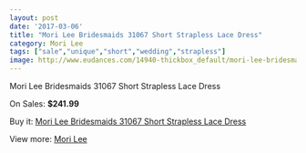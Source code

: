 ```yaml
---
layout: post
date: '2017-03-06'
title: "Mori Lee Bridesmaids 31067 Short Strapless Lace Dress"
category: Mori Lee
tags: ["sale","unique","short","wedding","strapless"]
image: http://www.eudances.com/14940-thickbox_default/mori-lee-bridesmaids-31067-short-strapless-lace-dress.jpg
---
```

Mori Lee Bridesmaids 31067 Short Strapless Lace Dress

On Sales: **$241.99**
<a href="https://www.eudances.com/en/mori-lee/4443-mori-lee-bridesmaids-31067-short-strapless-lace-dress.html"><amp-img layout="responsive" width="600" height="600" src="//www.eudances.com/14940-thickbox_default/mori-lee-bridesmaids-31067-short-strapless-lace-dress.jpg" alt="Mori Lee Bridesmaids 31067 Short Strapless Lace Dress 0" /></a>
<a href="https://www.eudances.com/en/mori-lee/4443-mori-lee-bridesmaids-31067-short-strapless-lace-dress.html"><amp-img layout="responsive" width="600" height="600" src="//www.eudances.com/14944-thickbox_default/mori-lee-bridesmaids-31067-short-strapless-lace-dress.jpg" alt="Mori Lee Bridesmaids 31067 Short Strapless Lace Dress 1" /></a>
<a href="https://www.eudances.com/en/mori-lee/4443-mori-lee-bridesmaids-31067-short-strapless-lace-dress.html"><amp-img layout="responsive" width="600" height="600" src="//www.eudances.com/14943-thickbox_default/mori-lee-bridesmaids-31067-short-strapless-lace-dress.jpg" alt="Mori Lee Bridesmaids 31067 Short Strapless Lace Dress 2" /></a>
<a href="https://www.eudances.com/en/mori-lee/4443-mori-lee-bridesmaids-31067-short-strapless-lace-dress.html"><amp-img layout="responsive" width="600" height="600" src="//www.eudances.com/14942-thickbox_default/mori-lee-bridesmaids-31067-short-strapless-lace-dress.jpg" alt="Mori Lee Bridesmaids 31067 Short Strapless Lace Dress 3" /></a>
<a href="https://www.eudances.com/en/mori-lee/4443-mori-lee-bridesmaids-31067-short-strapless-lace-dress.html"><amp-img layout="responsive" width="600" height="600" src="//www.eudances.com/14941-thickbox_default/mori-lee-bridesmaids-31067-short-strapless-lace-dress.jpg" alt="Mori Lee Bridesmaids 31067 Short Strapless Lace Dress 4" /></a>

Buy it: [Mori Lee Bridesmaids 31067 Short Strapless Lace Dress](https://www.eudances.com/en/mori-lee/4443-mori-lee-bridesmaids-31067-short-strapless-lace-dress.html "Mori Lee Bridesmaids 31067 Short Strapless Lace Dress")

View more: [Mori Lee](https://www.eudances.com/en/65-mori-lee "Mori Lee")